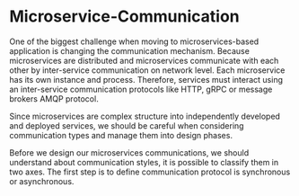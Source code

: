 # Microservice-Communication
One of the biggest challenge when moving to microservices-based application is changing the communication mechanism. Because microservices are distributed and microservices communicate with each other by inter-service communication on network level. Each microservice has its own instance and process. Therefore, services must interact using an inter-service communication protocols like HTTP, gRPC or message brokers AMQP protocol.

Since microservices are complex structure into independently developed and deployed services, we should be careful when considering communication types and manage them into design phases.

Before we design our microservices communications, we should understand about communication styles, it is possible to classify them in two axes. The first step is to define communication protocol is synchronous or asynchronous.
